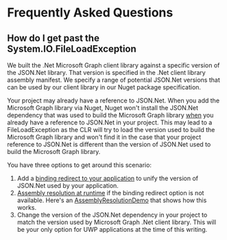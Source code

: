 # Frequently Asked Questions

## How do I get past the System.IO.FileLoadException

We built the .Net Microsoft Graph client library against a specific version of the JSON.Net library. That version is specified in the .Net client library assembly manifest. We specify a range of potential JSON.Net versions that can be used by our client library in our Nuget package specification.

Your project may already have a reference to JSON.Net. When you add the Microsoft Graph library via Nuget, Nuget won't install the JSON.Net dependency that was used to build the Microsoft Graph library <u>when</u> you already have a reference to JSON.Net in your project. This may lead to a FileLoadException as the CLR will try to load the version used to build the Microsoft Graph library and won't find it in the case that your project reference to JSON.Net is different than the version of JSON.Net used to build the Microsoft Graph library.

 You have three options to get around this scenario:

1. Add a [binding redirect to your application](https://docs.microsoft.com/en-us/dotnet/framework/configure-apps/redirect-assembly-versions#redirecting-assembly-versions-at-the-app-level) to unify the version of JSON.Net used by your application.
2. [Assembly resolution at runtime](https://docs.microsoft.com/en-us/dotnet/framework/app-domains/resolve-assembly-loads) if the binding redirect option is not available. Here's an [AssemblyResolutionDemo](https://github.com/danmalcolm/AssemblyResolutionDemo) that shows how this works.
3. Change the version of the JSON.Net dependency in your project to match the version used by Microsoft Graph .Net client library. This will be your only option for UWP applications at the time of this writing.